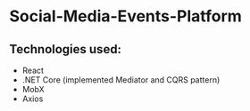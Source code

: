 # Social-Media-Events-Platform

## Technologies used: 
- React
- .NET Core (implemented Mediator and CQRS pattern)
- MobX
- Axios

